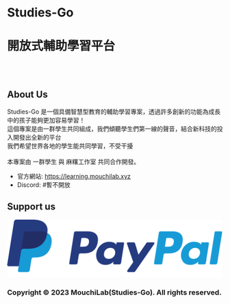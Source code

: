# Studies-Go

# 開放式輔助學習平台

<br></br>

## About Us

Studies-Go 是一個具備智慧型教育的輔助學習專案，透過許多創新的功能為成長中的孩子能夠更加容易學習！
<br>
這個專案是由一群學生共同組成，我們傾聽學生們第一線的聲音，結合新科技的投入開發出全新的平台
<br>
我們希望世界各地的學生能共同學習，不受干擾
<br><br>
本專案由 一群學生 與 麻糬工作室 共同合作開發。


* 官方網站: https://learning.mouchilab.xyz
* Discord: #暫不開放



## Support us

<a href="https://paypal.me/mouchi3398">
    <p align="center"><img src="https://github.com/Studies-Go/.github/blob/main/img/PayPal.png" ></p>
</a>


### Copyright © 2023 MouchiLab(Studies-Go). All rights reserved.
